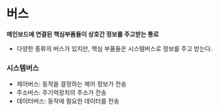 # 버스

**메인보드에 연결된 핵심부품들이 상호간 정보를 주고받는 통로**

* 다양한 종류의 버스가 있지만, 핵심 부품들은 시스템버스로 정보를 주고 받는다.

### 시스템버스
* 제어버스: 동작을 결정하는 제어 정보가 전송
* 주소버스: 주기억장치의 주소가 전송
* 데이터버스: 동작에 필요한 데이터를 전송
